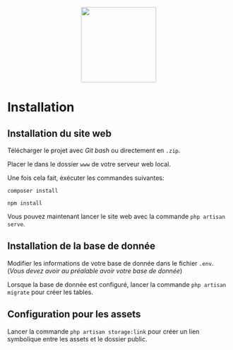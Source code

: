 <p align="center"><img height="170" src="https://photos.smugmug.com/photos/i-VKnSVxZ/0/X2/i-VKnSVxZ-X2.png"></p>

# Installation

## Installation du site web

Télécharger le projet avec *Git bash* ou directement en ``.zip``.

Placer le dans le dossier ``www`` de votre serveur web local.

Une fois cela fait, éxécuter les commandes suivantes:
    
    composer install
    
    npm install
    
Vous pouvez maintenant lancer le site web avec la commande ``php artisan serve``.

## Installation de la base de donnée

Modifier les informations de votre base de donnée dans le fichier ``.env``. (*Vous devez avoir au préalable avoir votre base de donnée*)

Lorsque la base de donnée est configuré, lancer la commande ``php artisan migrate`` pour créer les tables.

## Configuration pour les assets

Lancer la commande ``php artisan storage:link`` pour créer un lien symbolique entre les assets et le dossier public.
